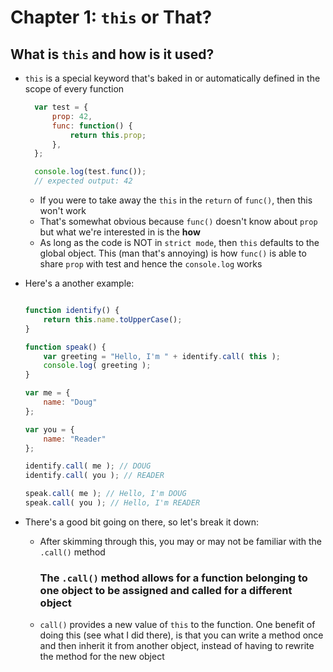 # Chapter 1: `this` or That?

## What is `this` and how is it used?

* `this` is a special keyword that's baked in or automatically defined in the scope of every function

  ```javascript
    var test = {
        prop: 42,
        func: function() {
            return this.prop;
        },
    };

    console.log(test.func());
    // expected output: 42
  ```

  * If you were to take away the `this` in the `return` of `func()`, then this won't work 
  * That's somewhat obvious because `func()` doesn't know about `prop` but what we're interested in is the **how**
  * As long as the code is NOT in `strict mode`, then `this` defaults to the global object. This (man that's annoying) is how `func()` is able to share `prop` with test and hence the `console.log` works


* Here's a another example: 

    ```javascript

    function identify() {
        return this.name.toUpperCase();
    }

    function speak() {
        var greeting = "Hello, I'm " + identify.call( this );
        console.log( greeting );
    }

    var me = {
        name: "Doug"
    };

    var you = {
        name: "Reader"
    };

    identify.call( me ); // DOUG
    identify.call( you ); // READER

    speak.call( me ); // Hello, I'm DOUG
    speak.call( you ); // Hello, I'm READER
    ```

* There's a good bit going on there, so let's break it down:
  * After skimming through this, you may or may not be familiar with the `.call()` method
    ### The `.call()` method allows for a function belonging to one object to be assigned and called for a different object
  * `call()` provides a new value of `this` to the function. One benefit of doing this (see what I did there), is that you can write a method once and then inherit it from another object, instead of having to rewrite the method for the new object